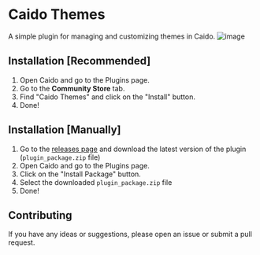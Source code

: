 # Caido Themes
A simple plugin for managing and customizing themes in Caido.
![image](https://github.com/user-attachments/assets/39e257b1-dae0-4bd9-900f-4b65edd3f4d1)


## Installation [Recommended]
1. Open Caido and go to the Plugins page.
2. Go to the **Community Store** tab.
3. Find "Caido Themes" and click on the "Install" button.
4. Done!

## Installation [Manually]
1. Go to the [releases page](https://github.com/bebiksior/CaidoThemes/releases) and download the latest version of the plugin (`plugin_package.zip` file)
2. Open Caido and go to the Plugins page.
3. Click on the "Install Package" button.
4. Select the downloaded `plugin_package.zip` file
5. Done!

## Contributing
If you have any ideas or suggestions, please open an issue or submit a pull request.
